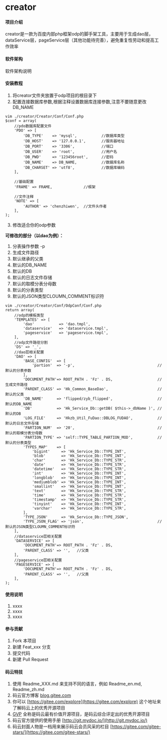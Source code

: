 # creator

#### 项目介绍
creator是一款为百度内部php框架odp的脚手架工具，主要用于生成dao层，dataService层，pageService层（其他功能待完善），避免重复性劳动和提高工作效率

#### 软件架构
软件架构说明


#### 安装教程

1. 将creator文件夹放置于odp项目的根目录下
2. 配置连接数据库参数,根据注释设置数据库连接参数,注意不要随意更改DB_NAME

```
vim ./creator/Creator/Conf/Conf.php
$conf = array(
    //pdo数据库配置文件
    'PDO' => [
        'DB_TYPE'    => 'mysql',           //数据库类型
        'DB_HOST'    => '127.0.0.1',       //服务器地址
        'DB_PORT'    => '3306',            //端口
        'DB_USER'    => 'root',            //用户名
        'DB_PWD'     => '123456root',      //密码
        'DB_NAME'    => DB_NAME,           //数据库名称
        'DB_CHARSET' => 'utf8',            //数据库编码
    ],

    //基础配置
    'FRAME' => FRAME,              //框架

    //文件注释
    'NOTE' => [
        'AUTHOR' => 'chenzhiwen',  //文件头作者
    ],
);
```

    

3. 修改适合你的odp参数

 **可修改的部分（以dao为例）：** 
1. 分表操作参数 -p 
2. 生成文件路径
3. 默认继承的父类
4. 默认的DB_NAME
5. 默认的DB
6. 默认的日志文件存储
7. 默认的取模分表分母数
8. 默认的分表类型
9. 默认的JSON类型CLOUMN_COMMENT标识符

```
vim ./creator/Creator/Conf/OdpConf/Conf.php
return array(
    //odp的模板类型
    'TEMPLATES' => [
        'dao'           => 'dao.tmpl',
        'dataservice'   => 'dataservice.tmpl',
        'pageservice'   => 'pageservice.tmpl',
    ],
    //odp文件路径分割
    'DS' => '_',
    //dao层相关配置
    'DAO' => [
        'BASE_CONFIG'  => [
            'partion'  => '-p',                                     //默认的分表参数
        ],
        'DOCUMENT_PATH'=> ROOT_PATH . 'Fz' . DS,                    //生成文件路径
        'PARENT_CLASS' => 'Hk_Common_BaseDao',                      //默认的父类
        'DB_NAME'      => 'flipped/zyb_flipped',                    //默认的DB_NAME 
        'DB'           => 'Hk_Service_Db::getDB( $this->_dbName )', //默认的DB
        'LOG_FILE'     => 'Hkzb_Util_FuDao::DBLOG_FUDAO',           //默认的日志文件存储
        'PARTION_NUM'  => '20',                                     //默认的取模分表分母数
        'PARTION_TYPE' => 'self::TYPE_TABLE_PARTION_MOD',           //默认的分表类型
        'TYPES_MAP'    => [
            'bigint'     => 'Hk_Service_Db::TYPE_INT',
            'blob'       => 'Hk_Service_Db::TYPE_INT',
            'char'       => 'Hk_Service_Db::TYPE_STR',
            'date'       => 'Hk_Service_Db::TYPE_STR',
            'datetime'   => 'Hk_Service_Db::TYPE_STR',
            'int'        => 'Hk_Service_Db::TYPE_INT',
            'longblob'   => 'Hk_Service_Db::TYPE_INT',
            'mediumblob' => 'Hk_Service_Db::TYPE_INT',
            'smallint'   => 'Hk_Service_Db::TYPE_INT',
            'text'       => 'Hk_Service_Db::TYPE_STR',
            'time'       => 'Hk_Service_Db::TYPE_STR',
            'timestamp'  => 'Hk_Service_Db::TYPE_STR',
            'tinyint'    => 'Hk_Service_Db::TYPE_INT',
            'varchar'    => 'Hk_Service_Db::TYPE_STR',
        ],
        'TYPE_JSON'      => 'Hk_Service_Db::TYPE_JSON',
        'TYPE_JSON_FLAG' => 'json',                                 //默认的JSON类型CLOUMN_COMMENT标识符
    ],
    //dataservice层相关配置
    'DATASERVICE' => [
        'DOCUMENT_PATH'=> ROOT_PATH . 'Fz' . DS,
        'PARENT_CLASS' => '',   //父类
    ],
    //pageservice层相关配置
    'PAGESERVICE' => [
        'DOCUMENT_PATH'=> ROOT_PATH . 'Fz' . DS,
        'PARENT_CLASS' => '',   //父类
    ],
);

```


#### 使用说明

1. xxxx
2. xxxx
3. xxxx

#### 参与贡献

1. Fork 本项目
2. 新建 Feat_xxx 分支
3. 提交代码
4. 新建 Pull Request


#### 码云特技

1. 使用 Readme\_XXX.md 来支持不同的语言，例如 Readme\_en.md, Readme\_zh.md
2. 码云官方博客 [blog.gitee.com](https://blog.gitee.com)
3. 你可以 [https://gitee.com/explore](https://gitee.com/explore) 这个地址来了解码云上的优秀开源项目
4. [GVP](https://gitee.com/gvp) 全称是码云最有价值开源项目，是码云综合评定出的优秀开源项目
5. 码云官方提供的使用手册 [http://git.mydoc.io/](http://git.mydoc.io/)
6. 码云封面人物是一档用来展示码云会员风采的栏目 [https://gitee.com/gitee-stars/](https://gitee.com/gitee-stars/)